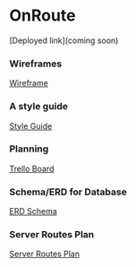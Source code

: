 # OnRoute

[Deployed link](coming soon)


### Wireframes
<a href="https://github.com/phoebequincy/onroute/blob/master/onroutewireframe.jpg">Wireframe</a>


### A style guide
<a href="https://github.com/phoebequincy/onroute/blob/master/On%20Route%20Style%20Guide.pdf">Style Guide</a>


### Planning
<a href="https://trello.com/b/PIQdWpm5/onroute">Trello Board</a>


### Schema/ERD for Database
<a href="https://github.com/phoebequincy/onroute/blob/master/On%20Route%20ERD.pdf">ERD Schema</a>

### Server Routes Plan
<a href="https://docs.google.com/document/d/1bZcj1aQhawh7829aoz125Kpe_sbZJapiBE5g-Tk9ykU/edit#heading=h.ed43hymhoom3">Server Routes Plan</a>

